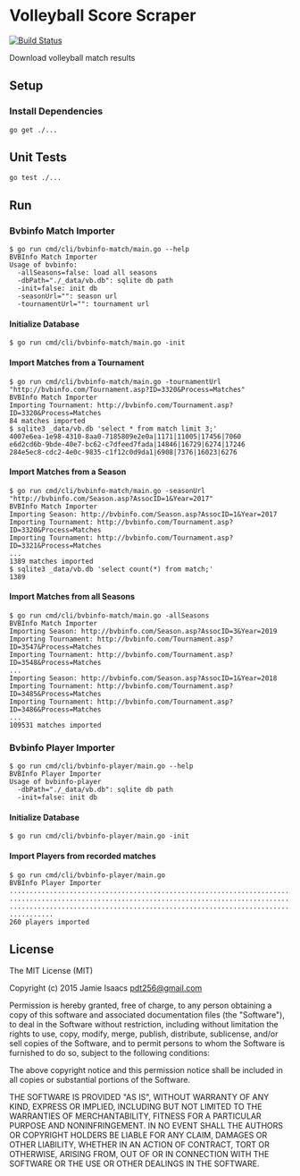 Volleyball Score Scraper
========================
[![Build Status](https://travis-ci.org/pdt256/vbscraper.svg?branch=master)](https://travis-ci.org/pdt256/vbscraper)

Download volleyball match results

## Setup

### Install Dependencies

```
go get ./...
```

## Unit Tests

```
go test ./...
```

## Run

### Bvbinfo Match Importer

```
$ go run cmd/cli/bvbinfo-match/main.go --help
BVBInfo Match Importer
Usage of bvbinfo:
  -allSeasons=false: load all seasons
  -dbPath="./_data/vb.db": sqlite db path
  -init=false: init db
  -seasonUrl="": season url
  -tournamentUrl="": tournament url
```

#### Initialize Database

```
$ go run cmd/cli/bvbinfo-match/main.go -init
```

#### Import Matches from a Tournament

```
$ go run cmd/cli/bvbinfo-match/main.go -tournamentUrl "http://bvbinfo.com/Tournament.asp?ID=3320&Process=Matches"
BVBInfo Match Importer
Importing Tournament: http://bvbinfo.com/Tournament.asp?ID=3320&Process=Matches
84 matches imported
$ sqlite3 _data/vb.db 'select * from match limit 3;'
4007e6ea-1e98-4310-8aa0-7185809e2e0a|1171|11005|17456|7060
e6d2cd6b-9bde-40e7-bc62-c7dfeed7fada|14846|16729|6274|17246
284e5ec8-cdc2-4e0c-9835-c1f12c0d9da1|6908|7376|16023|6276
```

#### Import Matches from a Season

```
$ go run cmd/cli/bvbinfo-match/main.go -seasonUrl "http://bvbinfo.com/Season.asp?AssocID=1&Year=2017"
BVBInfo Match Importer
Importing Season: http://bvbinfo.com/Season.asp?AssocID=1&Year=2017
Importing Tournament: http://bvbinfo.com/Tournament.asp?ID=3320&Process=Matches
Importing Tournament: http://bvbinfo.com/Tournament.asp?ID=3321&Process=Matches
...
1389 matches imported
$ sqlite3 _data/vb.db 'select count(*) from match;'
1389
```

#### Import Matches from all Seasons

```
$ go run cmd/cli/bvbinfo-match/main.go -allSeasons
BVBInfo Match Importer
Importing Season: http://bvbinfo.com/Season.asp?AssocID=3&Year=2019
Importing Tournament: http://bvbinfo.com/Tournament.asp?ID=3547&Process=Matches
Importing Tournament: http://bvbinfo.com/Tournament.asp?ID=3548&Process=Matches
...
Importing Season: http://bvbinfo.com/Season.asp?AssocID=1&Year=2018
Importing Tournament: http://bvbinfo.com/Tournament.asp?ID=3485&Process=Matches
Importing Tournament: http://bvbinfo.com/Tournament.asp?ID=3486&Process=Matches
...
109531 matches imported
```

### Bvbinfo Player Importer

```
$ go run cmd/cli/bvbinfo-player/main.go --help
BVBInfo Player Importer
Usage of bvbinfo-player
  -dbPath="./_data/vb.db": sqlite db path
  -init=false: init db
```

#### Initialize Database

```
$ go run cmd/cli/bvbinfo-player/main.go -init
```

#### Import Players from recorded matches

```
$ go run cmd/cli/bvbinfo-player/main.go
BVBInfo Player Importer
...................................................................................
...................................................................................
...................................................................................
...........
260 players imported
```

## License

The MIT License (MIT)

Copyright (c) 2015 Jamie Isaacs <pdt256@gmail.com>

Permission is hereby granted, free of charge, to any person obtaining a copy
of this software and associated documentation files (the "Software"), to deal
in the Software without restriction, including without limitation the rights
to use, copy, modify, merge, publish, distribute, sublicense, and/or sell
copies of the Software, and to permit persons to whom the Software is
furnished to do so, subject to the following conditions:

The above copyright notice and this permission notice shall be included in
all copies or substantial portions of the Software.

THE SOFTWARE IS PROVIDED "AS IS", WITHOUT WARRANTY OF ANY KIND, EXPRESS OR
IMPLIED, INCLUDING BUT NOT LIMITED TO THE WARRANTIES OF MERCHANTABILITY,
FITNESS FOR A PARTICULAR PURPOSE AND NONINFRINGEMENT. IN NO EVENT SHALL THE
AUTHORS OR COPYRIGHT HOLDERS BE LIABLE FOR ANY CLAIM, DAMAGES OR OTHER
LIABILITY, WHETHER IN AN ACTION OF CONTRACT, TORT OR OTHERWISE, ARISING FROM,
OUT OF OR IN CONNECTION WITH THE SOFTWARE OR THE USE OR OTHER DEALINGS IN
THE SOFTWARE.
